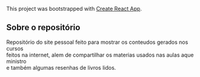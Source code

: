 This project was bootstrapped with [Create React App](https://github.com/facebook/create-react-app).

## Sobre o repositório  
Repositório do site pessoal feito para mostrar os conteudos gerados nos cursos  
feitos na internet, alem de compartilhar os materias usados nas aulas aque ministro  
e também algumas resenhas de livros lidos.


